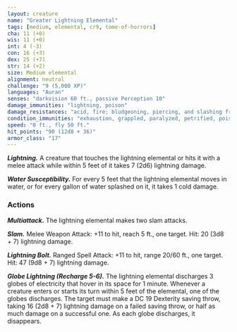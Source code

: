```yaml
---
layout: creature
name: "Greater Lightning Elemental"
tags: [medium, elemental, cr9, tome-of-horrors]
cha: 11 (+0)
wis: 11 (+0)
int: 4 (-3)
con: 16 (+3)
dex: 25 (+7)
str: 14 (+2)
size: Medium elemental
alignment: neutral
challenge: "9 (5,000 XP)"
languages: "Auran"
senses: "darkvision 60 ft., passive Perception 10"
damage_immunities: "lightning, poison"
damage_resistances: "acid, fire; bludgeoning, piercing, and slashing from nonmagical weapons"
condition_immunities: "exhaustion, grappled, paralyzed, petrified, poisoned, prone, restrained, unconscious"
speed: "0 ft., fly 50 ft."
hit_points: "90 (12d8 + 36)"
armor_class: "17"
---
```


***Lightning.*** A creature that touches the lightning elemental or hits it with
a melee attack while within 5 feet of it takes 7 (2d6) lightning damage.

***Water Susceptibility.*** For every 5 feet that the lightning elemental
moves in water, or for every gallon of water splashed on it, it takes 1 cold
damage.

### Actions

***Multiattack.*** The lightning elemental makes two slam attacks.

***Slam.*** Melee Weapon Attack: +11 to hit, reach 5 ft., one target. Hit: 20 (3d8 + 7) lightning damage.

***Lightning Bolt.*** Ranged Spell Attack: +11 to hit, range 20/60 ft., one target. Hit: 47 (9d8 + 7) lightning damage.

***Globe Lightning (Recharge 5-6).*** The lightning elemental
discharges 3 globes of electricity that hover in its space for 1 minute.
Whenever a creature enters or starts its turn within 5 feet of the
elemental, one of the globes discharges. The target must make a DC 19
Dexterity saving throw, taking 16 (2d8 + 7) lightning damage on a failed
saving throw, or half as much damage on a successful one. As each globe
discharges, it disappears.
